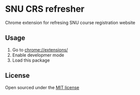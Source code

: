 # SNU CRS refresher
Chrome extension for refresing SNU course registration website

## Usage

1. Go to [chrome://extensions/](chrome://extensions/)
2. Enable developmer mode
3. Load this package

## License

Open sourced under the [MIT license](LICENSE)
